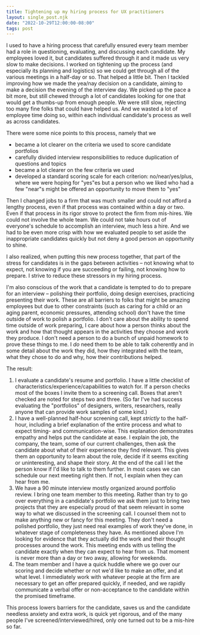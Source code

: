 ```yaml
---
title: Tightening up my hiring process for UX practitioners
layout: single_post.njk
date: "2022-10-29T12:00:00-08:00"
tags: post
---
```

I used to have a hiring process that carefully ensured every team member had a role in questioning, evaluating, and discussing each candidate. My employees loved it, but candidates suffered through it and it made us very slow to make decisions. I worked on tightening up the process (and especially its planning and logistics) so we could get through all of the various meetings in a half-day or so. That helped a little bit. Then I tackled improving how we made the yea/nay decision on a candidate, aiming to make a decision the evening of the interview day. We picked up the pace a bit more, but still chewed through a lot of candidates looking for one that would get a thumbs-up from enough people. We were still slow, rejecting too many fine folks that could have helped us. And we wasted a lot of employee time doing so, within each individual candidate's process as well as across candidates.

There were some nice points to this process, namely that we
- became a lot clearer on the criteria we used to score candidate portfolios
- carefully divided interview responsibilities to reduce duplication of questions and topics
- became a lot clearer on the few criteria we used
- developed a standard scoring scale for each criterion: no/near/yes/plus, where we were hoping for "yes"es but a person who we liked who had a few "near"s might be offered an opportunity to move them to "yes"

Then I changed jobs to a firm that was much smaller and could not afford a lengthy process, even if that process was contained within a day or two. Even if that process in its rigor strove to protect the firm from mis-hires. We could not involve the whole team. We could not take hours out of everyone's schedule to accomplish an interview, much less a hire. And we had to be even more crisp with how we evaluated people to set aside the inappropriate candidates quickly but not deny a good person an opportunity to shine.

I also realized, when putting this new process together, that part of the stress for candidates is in the gaps between activities – not knowing what to expect, not knowing if you are succeeding or failing, not knowing how to prepare. I strive to reduce these stressors in my hiring process.

I'm also conscious of the work that a candidate is tempted to do to prepare for an interview – polishing their portfolio, doing design exercises, practicing presenting their work. These are all barriers to folks that might be amazing employees but due to other constraints (such as caring for a child or an aging parent, economic pressures, attending school) don't have the time outside of work to polish a portfolio. I don't care about the ability to spend time outside of work preparing, I care about how a person thinks about the work and how that thought appears in the activities they choose and work they produce. I don't need a person to do a bunch of unpaid homework to prove these things to me. I _do_ need them to be able to talk coherently and in some detail about the work they did, how they integrated with the team, what they chose to do and why, how their contributions helped.

The result:

1. I evaluate a candidate's resume and portfolio. I have a little checklist of characteristics/experience/capabilities to watch for. If a person checks most of the boxes I invite them to a screening call. Boxes that aren't checked are noted for steps two and three. (So far I've had success evaluating the "portfolios" of designers, writers, researchers, really anyone that can provide work samples of some kind.)
2. I have a well-planned half-hour screening call, kept _strictly_ to the half-hour, including a brief explanation of the entire process and what to expect timing- and communication-wise. This explanation demonstrates empathy and helps put the candidate at ease. I explain the job, the company, the team, some of our current challenges, then ask the candidate about what of their experience they find relevant. This gives them an opportunity to learn about the role, decide if it seems exciting or uninteresting, and shape their story. At the end of the call I let the person know if I'd like to talk to them further. In most cases we can schedule our next meeting right then. If not, I explain when they can hear from me.
3. We have a 90 minute interview mostly organized around portfolio review. I bring one team member to this meeting. Rather than try to go over everything in a candidate's portfolio we ask them just to bring two projects that they are especially proud of that seem relevant in some way to what we discussed in the screening call. I counsel them not to make anything new or fancy for this meeting. They don't need a polished portfolio, they just need real examples of work they've done, in whatever stage of completeness they have. As mentioned above I'm looking for evidence that they actually did the work and their thought processes around the work. This meeting ends with us telling the candidate exactly when they can expect to hear from us. That moment is never more than a day or two away, allowing for weekends.
4. The team member and I have a quick huddle where we go over our scoring and decide whether or not we'd like to make an offer, and at what level. I immediately work with whatever people at the firm are necessary to get an offer prepared quickly, if needed, and we rapidly communicate a verbal offer or non-acceptance to the candidate within the promised timeframe.

This process lowers barriers for the candidate, saves us and the candidate needless anxiety and extra work, is quick yet rigorous, and of the many people I've screened/interviewed/hired, only one turned out to be a mis-hire so far.
